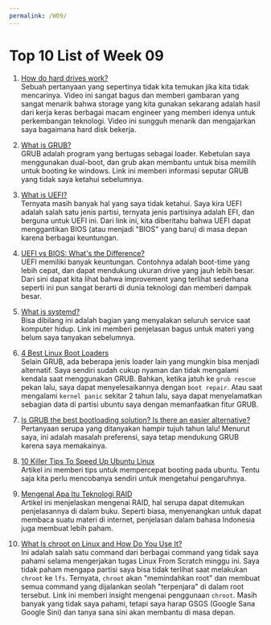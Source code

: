 ```yaml
---
permalink: /W09/
---
```

# Top 10 List of Week 09

1. [How do hard drives work?](https://www.youtube.com/watch?v=wteUW2sL7bc)<br>
Sebuah pertanyaan yang sepertinya tidak kita temukan jika kita tidak mencarinya. Video ini sangat bagus dan memberi gambaran yang sangat menarik bahwa storage yang kita gunakan sekarang adalah hasil dari kerja keras berbagai macam engineer yang memberi idenya untuk perkembangan teknologi. Video ini sungguh menarik dan mengajarkan saya bagaimana hard disk bekerja.

2. [What is GRUB?](https://itsfoss.com/what-is-grub/)<br>
GRUB adalah program yang bertugas sebagai loader. Kebetulan saya menggunakan dual-boot, dan grub akan membantu untuk bisa memilih untuk booting ke windows. Link ini memberi informasi seputar GRUB yang tidak saya ketahui sebelumnya.

3. [What is UEFI?](https://www.howtogeek.com/56958/htg-explains-how-uefi-will-replace-the-bios/)<br>
Ternyata masih banyak hal yang saya tidak ketahui. Saya kira UEFI adalah salah satu jenis partisi, ternyata jenis partisinya adalah EFI, dan berguna untuk UEFI ini. Dari link ini, kita diberitahu bahwa UEFI dapat menggantikan BIOS (atau menjadi "BIOS" yang baru) di masa depan karena berbagai keuntungan.

4. [UEFI vs BIOS: What's the Difference?](https://www.freecodecamp.org/news/uefi-vs-bios/)<br>
UEFI memiliki banyak keuntungan. Contohnya adalah boot-time yang lebih cepat, dan dapat mendukung ukuran drive yang jauh lebih besar. Dari sini dapat kita lihat bahwa improvement yang terlihat sederhana seperti ini pun sangat berarti di dunia teknologi dan memberi dampak besar.

5. [What is systemd?](https://www.linode.com/docs/guides/what-is-systemd/)<br>
Bisa dibilang ini adalah bagian yang menyalakan seluruh service saat komputer hidup. Link ini memberi penjelasan bagus untuk materi yang belum saya tanyakan sebelumnya.

6. [4 Best Linux Boot Loaders](https://www.tecmint.com/best-linux-boot-loaders/)<br>
Selain GRUB, ada beberapa jenis loader lain yang mungkin bisa menjadi alternatif. Saya sendiri sudah cukup nyaman dan tidak mengalami kendala saat menggunakan GRUB. Bahkan, ketika jatuh ke `grub rescue` pekan lalu, saya dapat menyelesaikannya dengan `boot repair`. Atau saat mengalami `kernel panic` sekitar 2 tahun lalu, saya dapat menyelamatkan sebagian data di partisi ubuntu saya dengan memanfaatkan fitur GRUB.

7. [Is GRUB the best bootloading solution? Is there an easier alternative?](https://unix.stackexchange.com/questions/146784/is-grub-the-best-bootloading-solution-is-there-an-easier-alternative)<br>
Pertanyaan serupa yang ditanyakan hampir tujuh tahun lalu! Menurut saya, ini adalah masalah preferensi, saya tetap mendukung GRUB karena saya memakainya.

8. [10 Killer Tips To Speed Up Ubuntu Linux](https://itsfoss.com/speed-up-ubuntu-1310/)<br>
Artikel ini memberi tips untuk mempercepat booting pada ubuntu. Tentu saja kita perlu mencobanya sendiri untuk mengetahui pengaruhnya.

9. [Mengenal Apa Itu Teknologi RAID](https://www.everylogi.com/2019/04/mengenal-apa-itu-teknologi-raid.html)<br>
Artikel ini menjelaskan mengenai RAID, hal serupa dapat ditemukan penjelasannya di dalam buku. Seperti biasa, menyenangkan untuk dapat membaca suatu materi di internet, penjelasan dalam bahasa Indonesia juga membuat lebih paham.

10. [What Is chroot on Linux and How Do You Use It?](https://www.cloudsavvyit.com/731/what-is-chroot-on-linux-and-how-do-you-use-it/)<br>
Ini adalah salah satu command dari berbagai command yang tidak saya pahami selama mengerjakan tugas Linux From Scratch minggu ini. Saya tidak paham mengapa partisi saya bisa tidak terlihat saat melakukan `chroot` ke `lfs`. Ternyata, `chroot` akan "memindahkan root" dan membuat semua command yang dijalankan seolah "terpenjara" di dalam root tersebut. Link ini memberi insight mengenai penggunaan `chroot`. Masih banyak yang tidak saya pahami, tetapi saya harap GSGS (Google Sana Google Sini) dan tanya sana sini akan membantu di masa depan.

